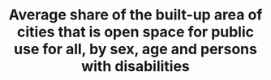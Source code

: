 ---
data_non_statistical: true
goal_meta_link: http://unstats.un.org/sdgs/files/metadata-compilation/Metadata-Goal-11.pdf
graph_title: Average share of the built-up area of cities that is open space for public
  use for all, by sex, age and persons with disabilities
graph_type: line
has_metadata: true
indicator: 11.7.1
indicator_definition: 'Public space is publicly owned land and available for public
  use. Public spaces encompass a range of environments including streets, sidewalks
  squares, gardens, parks, conservation areas. Each public space has its own spatial,
  historic, environmental, social and economic features. They can be publically or
  privately managed.  Public Space: Having sufficient public space allows cities and
  regions to function efficiently and equitably. Reduced amounts of public space impact
  negatively on quality of life, social inclusion, infrastructure development, environmental
  sustainable and productivity. It is documented that well designed and maintained
  streets and public spaces result in lower crime and violence. Making space for formal
  and informal economic activities, recovering and maintaining public spaces for a
  diversity of users in a positive way, and making services and opportunities available
  to marginalized residents, enhance social cohesion and economic security. Uncontrolled
  rapid urbanization generally creates settlement patterns with dangerously low proportions
  of public space. As a result, these places are unable to accommodate safe pedestrian
  and vehicular rights of way, land for critical infrastructure like water, sewerage
  and waste collection, recreational spaces, green areas and parks that contribute
  to social cohesion and protected ecological hotspots and corridors. As new cities
  also develop they have reduced allocations of land for public space especially streets.
  On average, at 15% the land allocated to streets in new planned areas is substantially
  less than the standard and in unplanned areas the situation is considerably worse
  with an average of 2%. The generally accepted minimum standard for public space
  in higher density settlements (150 inhabitants or more per/hectare) is 45% (30%
  for streets and sidewalks and 15% for open public space).Total city space refers
  to the built-up area of the city. The proportion of urban areas dedicated to streets
  and public spaces is a crucial feature of the spatial plans of cities. The road
  network is the integrative and dynamic factor between individuals and socioeconomic
  activities. It is a structuring component of geographic space and defines the socio-dynamics
  of an area being conditioned by the spatial pattern, which restricts the location
  of roads and human settlements. Short and direct pedestrian and cycling routes require
  highly connected network of paths and streets around small, permeable blocks. These
  features are primarily important for walking and for transit station accessibility,
  which can be easily discouraged by detours.A prosperous city seeks a tight network
  of paths and streets offering multiple routes to many destinations that also make
  walking and cycling trips varied and enjoyable. In fact, cities that have adequate
  streets, public spaces and greater connectivity are more liveable and productive.
  The use of this indicator aims to integrate urban form and spatial analysis in the
  monitoring of Goal 11 of the Sustainable Development Goals. Spatial indicators are
  vital tools supporting sustainable urban and regional planning. They are valuable
  in the generation of spatial data that is critical for priority setting for harmonious
  and equitable distribution of resources and investments in the territory. This information
  supports decision-making based on evidence and facilitates effective urban management
  and the setting of local monitoring mechanisms to assess impact in localized areas.
  Area of public space as a proportion of total city space, including the land allocated
  to streets. The indicator is calculated integrating to metrics: a) land allocated
  to open public space; b) land allocated to streets.'
indicator_name: Average share of the built-up area of cities that is open space for
  public use for all, by sex, age and persons with disabilities
indicator_sort_order: 11-07-01
indicator_variable: null
layout: indicator
method_of_computation: "Proportion of urban area allocated to open public spaces,\
  \ including street and sidewalks.  Proportion of Total Open Public Space = ( (Total\
  \ surface of open public space + Total surface of land allocated to streets) / Total\
  \ surface of built up area of the urban agglomeration ) Unit of Measurement: % \
  \ The method to estimate the area of public space is based on three steps: 1) spatial\
  \ analysis to delimit the built-up area of the city; 2) estimation of the total\
  \ open public space and; 3) estimation of the total area allocated to streets. \t\
  1. Spatial analysis to delimit the built-up area. Delimit the built-up area of the\
  \ urban agglomeration and calculate the total area (square kilometers). \t\t1.1\
  \ Satellite imagery: Use of exiting layers of satellite imagery ranging from open\
  \ sources such as Google Earth and US Geological Survey/NASA imagery Landsat to\
  \ more sophisticated and higher resolution land cover data sets. Images will be\
  \ analyzed for the latest available year. \t\t1.2 Delimitation of built-up area\
  \ of the urban agglomeration: The delimitation of the urban agglomeration refers\
  \ to the total area occupied by the built-up area and its urbanized open space.\
  \ The delimitation of the study area distinguishes urban, suburban and rural areas\
  \ based on the built-up densities. This indicators includes urban (more than 50%\
  \ built-up density) and suburban areas (between 50% to 10% built-up density (refer\
  \ to annex 1 \"Measurement of the Street Connectivity Index\"). \t2. Open public\
  \ space: mapping and calculation of total areas of open public space within the\
  \ defined urban boundaries based on the built-up area. \t\t2.1 Definition of open\
  \ public space: An open public space is related to universal access. Open public\
  \ spaces include only the following types: \t\t\tParks: open spaces inside a municipality\
  \ that provide free air recreation and contact with nature. Their principal characteristic\
  \ is the significant proportion of green area. \t\t\tCivic parks: open spaces created\
  \ by building agglomeration around an open area, which was later transformed into\
  \ a representative, civic area. They are characterised by considerable nature, specifically\
  \ gardens. They are good place for cultural events and passive recreation. \t\t\t\
  Squares: open spaces created by building agglomeration around an open area. Its\
  \ main characteristics are the significant proportion of architectonic elements\
  \ and interaction among buildings and the open area. Squares are usually public\
  \ spaces that are relevant to the city due to their location, territorial development,\
  \ or cultural importance. \t\t\tRecreational green areas: public green areas that\
  \ contribute to environmental preservation. All recreational green areas must guarantee\
  \ accessibility and must be linked to urban areas. Their main functions are ornamental\
  \ and passive recreation. \t\t\tFacility public areas: open meeting spaces and recreational\
  \ facilities that are part of city facilities (defined as places that are elementary\
  \ to all cities; i.e., public libraries, stadium, public sports centres, etc.).\
  \ These areas have the following characteristics: public property, free transit\
  \ and access, and both active and passive recreation. (e.g., the public area outside\
  \ a stadium). \t\t2.2 Inventory of open public space. Information can be obtained\
  \ from legal documents outlining publicly owned land and well defined land use plans.\
  \ In some cases where this information is lacking, incomplete or outdated, open\
  \ sources and communitybased maps, which are increasingly recognized as a valid\
  \ source of information, can be a viable alternative. \t\t2.3 Computation of total\
  \ area of open public space. The inventory of open public spaces is digitalized\
  \ in existing maps and vectorised to allow computation of surfaces. The total of\
  \ open public area is divided by the total built-up area of the city to obtain the\
  \ proportion. \t3. Land allocated to streets: calculation of the total area allocated\
  \ to streets based on sampling techniques as a proportion of the total surface of\
  \ the built-up area as per definition above. \t\t3.1 Definition of streets. For\
  \ this indicator, streets are defined as the space used by pedestrian or vehicles\
  \ in order to go from one place to another in the city and also in order to interact.\
  \ More and more, local population recognizes streets as public spaces and as an\
  \ important 'common' of the city. The area of the streets include the carriageway,\
  \ the median, the roundabouts, the traffic islands, the sidewalk, the cycle tracks,\
  \ planting zones and storm drainage; in other words, the right of way limited by\
  \ private properties and/or natural obstacles such as rivers. In informal settlements\
  \ or slum areas where sidewalks are missing, the main references for limiting the\
  \ street area are the physical boundaries used to demarcate the private properties.\
  \ Unpaved roads are also considered as streets. \t\t3.2 Sampling technique for the\
  \ estimation of land allocated to streets. The estimation of the total area of the\
  \ street is based on the following methodology: \t\t\ta. Define the boundary of\
  \ the built-up area. \t\t\tb. Generate the Halton sequence of sample points of the\
  \ urban area bounding box for an average density of 10 points per Km2. \t\t\tc.\
  \ Extract the sample points that are within the urban area boundary. \t\t\td. Buffer\
  \ the points to get sample areas (circles) with an area of 10 Ha each (0.1 Km2).\
  \ \t\t\te. For each sample area in the sequence: i) check the completeness of the\
  \ street network using 'open street maps' (OSM cartography on streets) within the\
  \ sample area, and complete it if necessary comparing it with the most recent satellite\
  \ imagery of the urban area; ii) define and delimit streets as per definition; iii)\
  \ measure the street widths on the orthophoto (i.e. Bing) and store it in the OSM\
  \ data base; iv) download the OSM cartography; v) superimpose (clip) the OSM data\
  \ with the sample areas; vi) calculate the land allocated to street for each sample\
  \ area. \t\t\tf. Repeat the process for the following sample areas until the variations\
  \ are within a certain margin (95% confidence limits). \t\t3.3 Computation of total\
  \ area of land allocated to streets. The average of the sample areas provide the\
  \ total land allocated to streets.  Benchmark Proportion of Total Open Public Space\
  \ Min = 0 % Max = 45 % Total Open Public Space (%) Min = 0 % Max = 15 % Land Allocated\
  \ to Street (%) Min = 0 % Max = 30%  Standardization see report for Standardization\
  \ details  Example see report for Example"
national_geographical_coverage: United States
permalink: /11-7-1/
published: true
rationale_interpretation: 'This indicator provides information about the amount of
  open public areas in a city. Cities that improve and sustain the use of public space,
  including streets, enhance community cohesion, civic identity, and quality of life.
  Having access to open public spaces does not only improve the quality of life: it
  is also a first step toward civic empowerment and greater access to institutional
  and political spaces.'
reporting_status: notstarted
sdg_goal: 11
source_active_1: true
source_notes_1: null
source_title_1: null
target: By 2030, provide universal access to safe, inclusive and accessible, green
  and public spaces, in particular for women and children, older persons and persons
  with disabilities.
target_id: '11.7'
title: Average share of the built-up area of cities that is open space for public
  use for all, by sex, age and persons with disabilities
un_custodial_agency: UN Habitat
un_designated_tier: '3'
variable_description: null
variable_notes: null
---